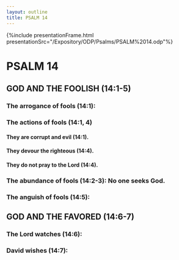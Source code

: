 ```yaml
---
layout: outline
title: PSALM 14
---
```

{%include presentationFrame.html presentationSrc="/Expository/ODP/Psalms/PSALM%2014.odp"%}

# PSALM 14 
## GOD AND THE FOOLISH (14:1-5) 
###  The arrogance of fools (14:1): 
###  The actions of fools (14:1, 4) 
####  They are corrupt and evil (14:1). 
####  They devour the righteous (14:4). 
####  They do not pray to the Lord (14:4). 
###  The abundance of fools (14:2-3): No one seeks God. 
###  The anguish of fools (14:5): 
## GOD AND THE FAVORED (14:6-7) 
###  The Lord watches (14:6): 
###  David wishes (14:7): 
